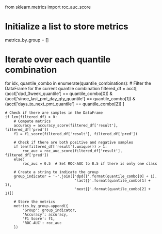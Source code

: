 from sklearn.metrics import roc_auc_score

# Initialize a list to store metrics
metrics_by_group = []

# Iterate over each quantile combination
for idx, quantile_combo in enumerate(quantile_combinations):
    # Filter the DataFrame for the current quantile combination
    filtered_df = acct[
        (acct['dpd_3week_quantile'] == quantile_combo[0]) &
        (acct['since_last_pmt_day_qty_quantile'] == quantile_combo[1]) &
        (acct['days_to_next_pmt_quantile'] == quantile_combo[2])
    ]
    
    # Check if there are samples in the DataFrame
    if len(filtered_df) > 0:
        # Compute metrics
        accuracy = accuracy_score(filtered_df['result'], filtered_df['pred'])
        f1 = f1_score(filtered_df['result'], filtered_df['pred'])
        
        # Check if there are both positive and negative samples
        if len(filtered_df['result'].unique()) > 1:
            roc_auc = roc_auc_score(filtered_df['result'], filtered_df['pred'])
        else:
            roc_auc = 0.5  # Set ROC-AUC to 0.5 if there is only one class
        
        # Create a string to indicate the group
        group_indicator = '-'.join(['dpd{}'.format(quantile_combo[0] + 1),
                                    'last{}'.format(quantile_combo[1] + 1),
                                    'next{}'.format(quantile_combo[2] + 1)])
        
        # Store the metrics
        metrics_by_group.append({
            'Group': group_indicator,
            'Accuracy': accuracy,
            'F1 Score': f1,
            'ROC-AUC': roc_auc
        })

